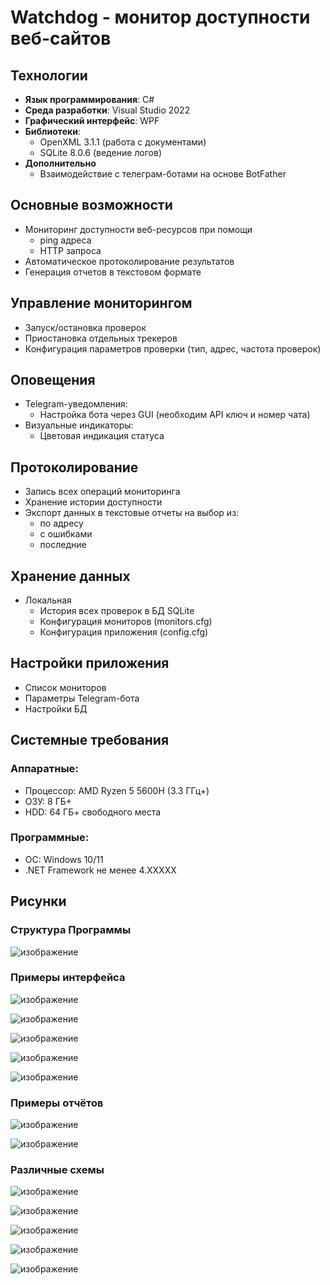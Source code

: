 # Watchdog - монитор доступности веб-сайтов

## Технологии
- **Язык программирования**: C#
- **Среда разработки**: Visual Studio 2022
- **Графический интерфейс**: WPF
- **Библиотеки**:
  - OpenXML 3.1.1 (работа с документами)
  - SQLite 8.0.6 (ведение логов)
- **Дополнительно**
  - Взаимодействие с телеграм-ботами на основе BotFather

## Основные возможности
- Мониторинг доступности веб-ресурсов при помощи
  - ping адреса
  - HTTP запроса
- Автоматическое протоколирование результатов
- Генерация отчетов в текстовом формате

## Управление мониторингом
- Запуск/остановка проверок
- Приостановка отдельных трекеров
- Конфигурация параметров проверки (тип, адрес, частота проверок)

## Оповещения
- Telegram-уведомления:
  - Настройка бота через GUI (необходим API ключ и номер чата)
- Визуальные индикаторы:
  - Цветовая индикация статуса 

## Протоколирование
- Запись всех операций мониторинга
- Хранение истории доступности
- Экспорт данных в текстовые отчеты на выбор из:
  - по адресу
  - с ошибками
  - последние

## Хранение данных
- Локальная 
  - История всех проверок в БД SQLite
  - Конфигурация мониторов (monitors.cfg)
  - Конфигурация приложения (config.cfg)

## Настройки приложения
- Список мониторов
- Параметры Telegram-бота
- Настройки БД

## Системные требования
### Аппаратные:
- Процессор: AMD Ryzen 5 5600H (3.3 ГГц+)
- ОЗУ: 8 ГБ+
- HDD: 64 ГБ+ свободного места

### Программные:
- ОС: Windows 10/11
- .NET Framework не менее 4.XXXXX


## Рисунки

### Структура Программы
![изображение](https://github.com/user-attachments/assets/e46a7f0e-4c91-4b93-8982-c6e16b79c318)

### Примеры интерфейса
![изображение](https://github.com/user-attachments/assets/d6968f43-a65d-4821-8dc8-68ba0944a03a)

![изображение](https://github.com/user-attachments/assets/1cc4739e-1db2-477e-90aa-9a6a62031bd6)

![изображение](https://github.com/user-attachments/assets/d70b1cb2-bd39-4c73-872a-e73753763555)

![изображение](https://github.com/user-attachments/assets/dbda7acb-6b6a-4928-853a-369632fc2291)

![изображение](https://github.com/user-attachments/assets/850711ab-fc0d-4732-bed4-d4f57840b9b7)

### Примеры отчётов
![изображение](https://github.com/user-attachments/assets/dfc15633-79cd-4fe9-84d8-bd758861812e)

![изображение](https://github.com/user-attachments/assets/60c55e9b-a9bb-4cdc-acd9-6800ba1b95e3)

### Различные схемы
![изображение](https://github.com/user-attachments/assets/885b0251-a4ca-4df9-b282-a4cfeedad898)

![изображение](https://github.com/user-attachments/assets/29819809-0167-4d65-8ce1-715a7de70ee5)

![изображение](https://github.com/user-attachments/assets/b243a28f-e74c-45c8-93d4-764bad8f67fd)

![изображение](https://github.com/user-attachments/assets/e2ab5abc-cfa8-4ba3-b9ac-37ddb85f52ea)

![изображение](https://github.com/user-attachments/assets/800b05db-a288-40ee-8ca5-c109462fa22c)

